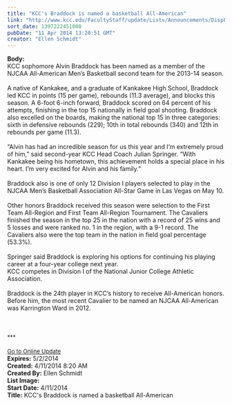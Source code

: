 ```yaml
---
title: "KCC's Braddock is named a basketball All-American"
link: "http://www.kcc.edu/FacultyStaff/update/Lists/Announcements/DispForm.aspx?ID=1466"
sort_date: 1397222451000
pubDate: "11 Apr 2014 13:20:51 GMT"
creator: "Ellen Schmidt"
---
```


<div><b>Body:</b> <div class="ExternalClass760775938E4743179118AE86DF1B8158">
<div>KCC sophomore Alvin Braddock has been named as a member of the   NJCAA All-American Men’s Basketball second team for the 2013-14 season. <br /></div>
<div> </div>
<div>A native of Kankakee, and a graduate of Kankakee High School, Braddock led KCC in points (15 per game), rebounds (11.3 average), and blocks this season. A 6-foot 6-inch forward, Braddock scored on 64 percent of his attempts, finishing in the top 15 nationally in field goal shooting. Braddock also excelled on the boards, making the national top 15 in three categories: sixth in defensive rebounds (229); 10th in total rebounds (340) and 12th in rebounds per game (11.3).</div>
<div><br />“Alvin has had an incredible season for us this year and I’m extremely proud of him,” said second-year KCC Head Coach Julian Springer. “With Kankakee being his hometown, this achievement holds a special place in his heart. I’m very excited for Alvin and his family.”</div>
<div><br />Braddock also is one of only 12 Division I players selected to play in the NJCAA Men’s Basketball Association All-Star Game in Las Vegas on May 10. </div>
<div><br />Other honors Braddock received this season were selection to the First Team All-Region and First Team All-Region Tournament. The Cavaliers finished the season in the top 25 in the nation with a record of 25 wins and 5 losses and were ranked no. 1 in the region, with a 9-1 record. The Cavaliers also were the top team in the nation in field goal percentage (53.3%). </div>
<div><br />Springer said Braddock is exploring his options for continuing his playing career at a four-year college next year. <br /></div>
<div>KCC competes in Division I of the National Junior College Athletic Association. </div>
<div><br />Braddock is the 24th player in KCC’s history to receive All-American honors. Before him, the most recent Cavalier to be named an NJCAA All-American was Karrington Ward in 2012. <br /></div>
<div> </div>
<div> </div>
<div> </div>
<div>
<div></div>
<div>
<div></div>
<div>
<div>
<div><font size="2">***</font></div>
<div> </div>
<div><font size="2"></font></div>
<div><font size="2"></font></div>
<div><font size="2"></font></div>
<div><font size="2"></font></div>
<div><font size="2"></font></div>
<div><font size="2"></font></div>
<div><font size="2"></font></div>
<div><font size="2"></font></div>
<div><font size="2"></font></div>
<div><font size="2"></font></div>
<div><font size="2"></font></div>
<div><a href="/FacultyStaff/update/Pages/dailyupdate.aspx"><font size="2">Go to Online Update</font></a></div>
<div></div></div></div></div></div></div></div>
<div><b>Expires:</b> 5/2/2014</div>
<div><b>Created:</b> 4/11/2014 8:20 AM</div>
<div><b>Created By:</b> Ellen Schmidt</div>
<div><b>List Image:</b> <a href="http://www.kcc.edu/SiteCollectionImages/AlvinBraddockD3S_8602.jpg"></a></div>
<div><b>Start Date:</b> 4/11/2014</div>
<div><b>Title:</b> KCC&#39;s Braddock is named a basketball All-American</div>
